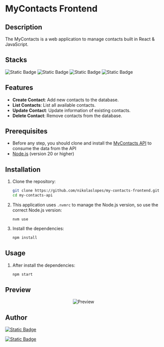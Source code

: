 # MyContacts Frontend

## Description

The MyContacts is a web application to manage contacts built in React & JavaScript.

## Stacks

![Static Badge](https://img.shields.io/badge/React-20232A?style=for-the-badge&logo=react&logoColor=61DAFB)
![Static Badge](https://img.shields.io/badge/JavaScript-20232A?style=for-the-badge&logo=JavaScript&logoColor=**white**)
![Static Badge](https://img.shields.io/badge/React_Router-20232A?style=for-the-badge&logo=react-router&logoColor=red)
![Static Badge](https://img.shields.io/badge/styled--components-20232A?style=for-the-badge&logo=styled-components&logoColor=pink)

## Features

- **Create Contact**: Add new contacts to the database.
- **List Contacts**: List all available contacts.
- **Update Contact**: Update information of existing contacts.
- **Delete Contact**: Remove contacts from the database.

## Prerequisites

- Before any step, you should clone and install the [MyContacts API](https://github.com/nikolaslopes/my-contacts-api) to consume the data from the API
- [Node.js](https://nodejs.org/en/download/) (version 20 or higher)

## Installation

1. Clone the repository:

   ```sh
   git clone https://github.com/nikolaslopes/my-contacts-frontend.git
   cd my-contacts-api
   ```

2. This application uses `.nvmrc` to manage the Node.js version, so use the correct Node.js version:

   ```**sh**
   nvm use
   ```

3. Install the dependencies:

   ```sh
   npm install
   ```

## Usage

1. After install the dependencies:

   ```sh
   npm start
   ```

## Preview

<div align="center">
  <img src=".github/preview.gif" alt="Preview" />
</div>

## Author

[![Static Badge](https://img.shields.io/badge/nikolas%20lopes-c1c1c1?style=for-the-badge&logo=linkedin&label=linkedin&labelColor=2371B7)](https://www.linkedin.com/in/nikolaslopes/)

[![Static Badge](https://img.shields.io/badge/nikolaslopes-c1c1c1?style=for-the-badge&logo=github&label=github&labelColor=%23222)](https://github.com/nikolaslopes)
